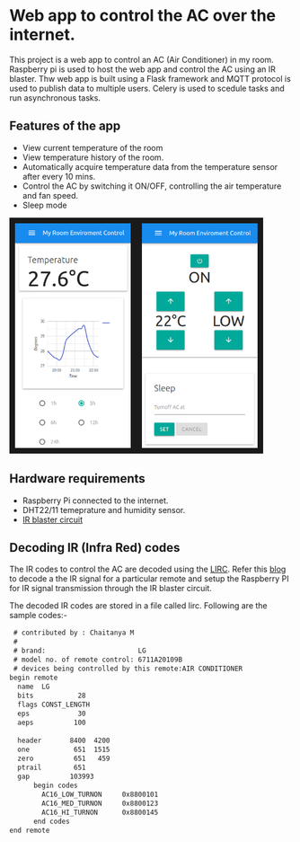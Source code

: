 # Web app to control the AC over the internet.
This project is a web app to control an AC (Air Conditioner) in my room. Raspberry pi is used to host the web app and control the AC using an IR blaster.
Thw web app is built using a Flask framework and MQTT protocol is used to publish data to multiple users. Celery is used to scedule tasks and run asynchronous tasks.

## Features of the app

* View current temperature of the room
* View temperature history of the room.
* Automatically acquire temperature data from the temperature sensor after every 10 mins.
* Control the AC by switching it ON/OFF, controlling the air temperature and fan speed.
* Sleep mode

<img src = "images/web_app_01.png" height = "400" border = "10"><img src = "images/web_app_02.png" height = "400" border = "10">

## Hardware requirements

* Raspberry Pi connected to the internet.
* DHT22/11 temeprature and humidity sensor.
* [IR blaster circuit](https://cdn.instructables.com/F1I/Y78D/JE94HH0B/F1IY78DJE94HH0B.LARGE.jpg) 

## Decoding IR (Infra Red) codes

The IR codes to control the AC are decoded using the [LIRC](http://www.lirc.org/). Refer this [blog](http://alexba.in/blog/2013/01/06/setting-up-lirc-on-the-raspberrypi/) to decode a the IR signal for a particular remote and setup the Raspberry PI for IR signal transmission through the IR blaster circuit.

The decoded IR codes are stored in a file called lirc. Following are the sample codes:-

```
 # contributed by : Chaitanya M
 #
 # brand:                       LG
 # model no. of remote control: 6711A20109B
 # devices being controlled by this remote:AIR CONDITIONER
begin remote
  name  LG
  bits           28
  flags CONST_LENGTH
  eps            30
  aeps          100

  header       8400  4200
  one           651  1515
  zero          651   459
  ptrail        651
  gap          103993
      begin codes
        AC16_LOW_TURNON		0x8800101
        AC16_MED_TURNON		0x8800123
        AC16_HI_TURNON		0x8800145      
      end codes
end remote
```


